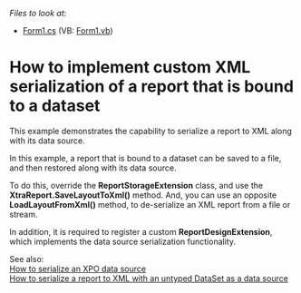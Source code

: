 <!-- default file list -->
*Files to look at*:

* [Form1.cs](./CS/WindowsApplication54/Form1.cs) (VB: [Form1.vb](./VB/WindowsApplication54/Form1.vb))
<!-- default file list end -->
# How to implement custom XML serialization of a report that is bound to a dataset


<p>This example demonstrates the capability to serialize a report to XML along with its data source.</p>
<p>In this example, a report that is bound to a dataset can be saved to a file, and then restored along with its data source.</p>
<p>To do this, override the <strong>ReportStorageExtension</strong> class, and use the <strong>XtraReport.SaveLayoutToXml()</strong> method. And, you can use an opposite <strong>LoadLayoutFromXml()</strong> method, to de-serialize an XML report from a file or stream.</p>
<p>In addition, it is required to register a custom <strong>ReportDesignExtension</strong>, which implements the data source serialization functionality.</p>
<p>See also: <br /><a href="https://www.devexpress.com/Support/Center/p/E3169">How to serialize an XPO data source</a><br /><a href="https://www.devexpress.com/Support/Center/p/T269554"> How to serialize a report to XML with an untyped DataSet as a data source</a></p>

<br/>


